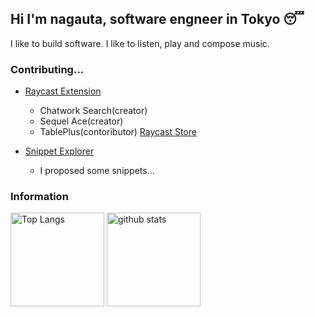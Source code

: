 ## Hi I'm nagauta, software engneer in Tokyo 😴
I like to build software. I like to listen, play and compose music.

### Contributing...

* [Raycast Extension](https://github.com/raycast/extensions)
  * Chatwork Search(creator)
  * Sequel Ace(creator)
  * TablePlus(contoributor)
[Raycast Store]([](https://www.raycast.com/nagauta))

* [Snippet Explorer](https://github.com/raycast/snippet-explorer)
  * I proposed some snippets...

### Information
<p align="left"> 
  <img alt="Top Langs" height="150px" src="https://github-readme-stats.vercel.app/api?username=nagauta&theme=tokyonight" />
  <img alt="github stats" height="150px" src="https://github-readme-stats.vercel.app/api/top-langs/?username=nagauta&layout=compact&theme=tokyonight" />
</p>

